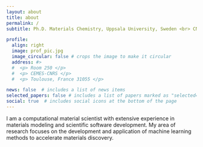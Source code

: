 ```yaml
---
layout: about
title: about
permalink: /
subtitle: Ph.D. Materials Chemistry, Uppsala University, Sweden <br> CNRS Postdoctral Researcher @ <a href='https://www.cemes.fr/SINanO-Surfaces-Interfaces-et-Nano-Objets?'>SiNano group<a>, CEMES-CNRS, Toulouse, France  

profile:
  align: right
  image: prof_pic.jpg
  image_circular: false # crops the image to make it circular
  address: #>
  #  <p> Room 250 </p>
  #  <p> CEMES-CNRS </p>
  #  <p> Toulouse, France 31055 </p>

news: false  # includes a list of news items
selected_papers: false # includes a list of papers marked as "selected={true}"
social: true  # includes social icons at the bottom of the page
---
```


I am a computational material scientist with extensive experience  in materials modeling and scientific software development. My area of research focuses on the development and application of machine learning methods to accelerate materials discovery. 


